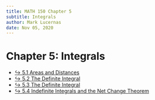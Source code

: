 ```yaml
---
title: MATH 150 Chapter 5
subtitle: Integrals
author: Mark Lucernas
date: Nov 05, 2020
---
```



# Chapter 5: Integrals

- [↪ 5.1 Areas and Distances](ch-5-1)
- [↪ 5.2 The Definite Integral](ch-5-2)
- [↪ 5.3 The Definite Integral](ch-5-3)
- [↪ 5.4 Indefinite Integrals and the Net Change Theorem](ch-5-4)

